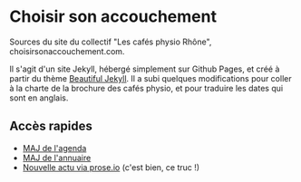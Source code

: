 # Choisir son accouchement

Sources du site du collectif "Les cafés physio Rhône", choisirsonaccouchement.com.

Il s'agit d'un site Jekyll, hébergé simplement sur Github Pages, et créé à partir du thème [Beautiful Jekyll](https://github.com/daattali/beautiful-jekyll). Il a subi quelques modifications pour coller à la charte de la brochure des cafés physio, et pour traduire les dates qui sont en anglais.

## Accès rapides

- [MAJ de l'agenda](https://github.com/tut-tuuut/cafes-physio-rhone-jekyll/edit/master/agenda-des-cafes-physio.md)
- [MAJ de l'annuaire](https://github.com/tut-tuuut/cafes-physio-rhone-jekyll/edit/master/annuaire-physio.md)
- [Nouvelle actu via prose.io](https://prose.io/#tut-tuuut/cafes-physio-rhone-jekyll/new/master/_posts) (c'est bien, ce truc !)
